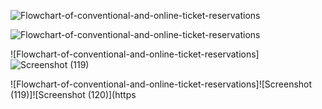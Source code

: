 
![Flowchart-of-conventional-and-online-ticket-reservations](https://user-images.githubusercontent.com/94169022/142774626-e15ab591-3a18-4926-8629-0ea702615ab8.png)


![Flowchart-of-conventional-and-online-ticket-reservations](https://user-images.githubusercontent.com/94169022/142997159-c77fbfca-2ca0-4b35-900d-ac5cd0580ea5.jpg)


![Flowchart-of-conventional-and-online-ticket-reservations]![Screenshot (119)](https://user-images.githubusercontent.com/94169022/143005696-f99980d0-a148-4e92-a91b-5462688758a9.png)


![Flowchart-of-conventional-and-online-ticket-reservations]![Screenshot (119)]![Screenshot (120)](https